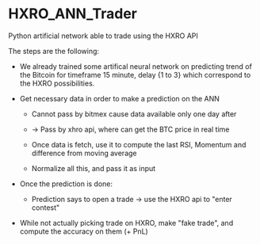 # HXRO_ANN_Trader
Python artificial network able to trade using the HXRO API

The steps are the following:

- We already trained some artifical neural network on predicting trend of the Bitcoin for timeframe 15 minute, delay {1 to 3} which correspond to the HXRO possibilities.


- Get necessary data in order to make a prediction on the ANN 
  - Cannot pass by bitmex cause data available only one day after
  - -> Pass by xhro api, where can get the BTC price in real time

  - Once data is fetch, use it to compute the last RSI, Momentum and difference from moving average
  - Normalize all this, and pass it as input 

- Once the prediction is done: 
  - Prediction says to open a trade -> use the HXRO api to "enter contest"

- While not actually picking trade on HXRO, make "fake trade", and compute the accuracy on them (+ PnL)


